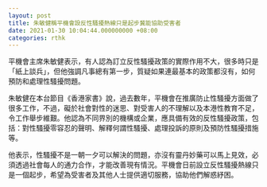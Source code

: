 ```yaml
---
layout: post
title: 朱敏健稱平機會設反性騷擾熱線只是起步冀能協助受害者
date: 2021-01-30 10:04:44.000000000 +08:00
categories: rthk
---
```


平機會主席朱敏健表示，有人認為訂立反性騷擾政策的實際作用不大，很多時只是「紙上談兵」，但他強調凡事總有第一步，質疑如果連最基本的政策都沒有，如何預防和處理性騷擾問題。

朱敏健在本台節目《香港家書》說，過去數年，平機會在推廣防止性騷擾方面做了很多工作，不過，礙於社會對性的迷思、對受害人的不理解以及本港性教育不足，令工作舉步維艱。他認為不同界別的機構或企業，應具備有效的反性騷擾政策，包括：對性騷擾零容忍的聲明、解釋何謂性騷擾、處理投訴的原則及預防性騷擾措施等。

他表示，性騷擾不是一朝一夕可以解決的問題，亦沒有靈丹妙藥可以馬上見效，必須透過社會每人的通力合作，才能改善現有情況。平機會日前設立反性騷擾熱線只是一個起步，希望為受害者及其他人士提供適切服務，協助他們解惑紓困。
